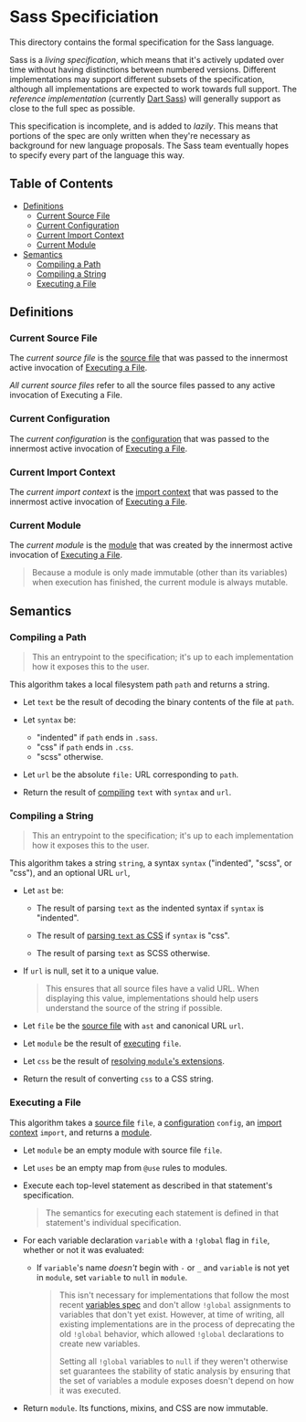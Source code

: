 # Sass Specificiation

This directory contains the formal specification for the Sass language.

Sass is a *living specification*, which means that it's actively updated over
time without having distinctions between numbered versions. Different
implementations may support different subsets of the specification, although all
implementations are expected to work towards full support. The *reference
implementation* (currently [Dart Sass][]) will generally support as close to the
full spec as possible.

[Dart Sass]: https://sass-lang.com/dart-sass

This specification is incomplete, and is added to *lazily*. This means that
portions of the spec are only written when they're necessary as background for
new language proposals. The Sass team eventually hopes to specify every part of
the language this way.

## Table of Contents

* [Definitions](#definitions)
  * [Current Source File](#current-source-file)
  * [Current Configuration](#current-configuration)
  * [Current Import Context](#current-import-context)
  * [Current Module](#current-module)
* [Semantics](#semantics)
  * [Compiling a Path](#compiling-a-path)
  * [Compiling a String](#compiling-a-string)
  * [Executing a File](#executing-a-file)

## Definitions

### Current Source File

The *current source file* is the [source file][] that was passed to the
innermost active invocation of [Executing a File](#executing-a-file).

[source file]: syntax.md#source-file

*All current source files* refer to all the source files passed to any active
invocation of Executing a File.

### Current Configuration

The *current configuration* is the [configuration][] that was passed to the
innermost active invocation of [Executing a File](#executing-a-file).

[configuration]: modules.md#configuration

### Current Import Context

The *current import context* is the [import context][] that was passed to the
innermost active invocation of [Executing a File](#executing-a-file).

[import context]: modules.md#import-context

### Current Module

The *current module* is the [module][] that was created by the innermost active
invocation of [Executing a File](#executing-a-file).

[module]: modules.md#module

> Because a module is only made immutable (other than its variables) when
> execution has finished, the current module is always mutable.

## Semantics

### Compiling a Path

> This an entrypoint to the specification; it's up to each implementation how it
> exposes this to the user.

This algorithm takes a local filesystem path `path` and returns a string.

* Let `text` be the result of decoding the binary contents of the file at
  `path`.

* Let `syntax` be:

  * "indented" if `path` ends in `.sass`.
  * "css" if `path` ends in `.css`.
  * "scss" otherwise.

* Let `url` be the absolute `file:` URL corresponding to `path`.

* Return the result of [compiling](#compiling-a-string) `text` with `syntax` and
  `url`.

### Compiling a String

> This an entrypoint to the specification; it's up to each implementation how it
> exposes this to the user.

This algorithm takes a string `string`, a syntax `syntax` ("indented", "scss",
or "css"), and an optional URL `url`,

* Let `ast` be:

  * The result of parsing `text` as the indented syntax if `syntax` is
    "indented".

  * The result of [parsing `text` as CSS][] if `syntax` is "css".

    [parsing `text` as CSS]: syntax.md#parsing-text-as-css

  * The result of parsing `text` as SCSS otherwise.

* If `url` is null, set it to a unique value.

  > This ensures that all source files have a valid URL. When displaying this
  > value, implementations should help users understand the source of the string
  > if possible.

* Let `file` be the [source file][] with `ast` and canonical URL `url`.

  [source file]: syntax.md#source-file

* Let `module` be the result of [executing](#executing-a-file) `file`.

* Let `css` be the result of [resolving `module`'s extensions][].

  [resolving `module`'s extensions]: at-rules/extend.md#resolving-a-modules-extensions

* Return the result of converting `css` to a CSS string.

### Executing a File

This algorithm takes a [source file][] `file`, a [configuration][] `config`, an
[import context][] `import`, and returns a [module][].

[module]: modules.md#module
[configuration]: modules.md#configuration
[import context]: modules.md#import-context

* Let `module` be an empty module with source file `file`.

* Let `uses` be an empty map from `@use` rules to modules.

* Execute each top-level statement as described in that statement's
  specification.

  > The semantics for executing each statement is defined in that statement's
  > individual specification.

* For each variable declaration `variable` with a `!global` flag in `file`,
  whether or not it was evaluated:

  * If `variable`'s name *doesn't* begin with `-` or `_` and `variable` is not
    yet in `module`, set `variable` to `null` in `module`.

    > This isn't necessary for implementations that follow the most recent
    > [variables spec][] and don't allow `!global` assignments to variables
    > that don't yet exist. However, at time of writing, all existing
    > implementations are in the process of deprecating the old `!global`
    > behavior, which allowed `!global` declarations to create new
    > variables.
    >
    > Setting all `!global` variables to `null` if they weren't otherwise set
    > guarantees the stability of static analysis by ensuring that the set of
    > variables a module exposes doesn't depend on how it was executed.
    >
    > [variables spec]: variables.md

* Return `module`. Its functions, mixins, and CSS are now immutable.
